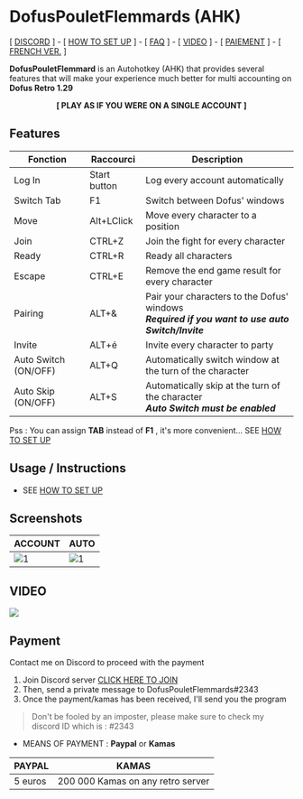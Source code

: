 # DofusPouletFlemmards (AHK)

[ [DISCORD](https://discord.gg/B9xSGG2) ] - [ [HOW TO SET UP](USAGE.md) ] - [ [FAQ](FAQ.md) ] - [ [VIDEO](https://www.youtube.com/watch?v=urj5OiX987E) ] -
[ [PAIEMENT](#Paiement) ] - [ [FRENCH VER.](https://dofuspouletflemmards.github.io/DofusPouletFlemmards/) ] 


**DofusPouletFlemmard** is an Autohotkey (AHK) that provides several features that will make your experience much better for multi accounting on **Dofus Retro 1.29**

<p align="center">  <b> [ PLAY AS IF YOU WERE ON A SINGLE ACCOUNT ]</b> </p>



## Features

| Fonction    	| Raccourci     	| Description                                                                                   	|
|-------------	|---------------	|-----------------------------------------------------------------------------------------------	|
| Log In      	| Start button 	| Log every account automatically                                                  	|
| Switch Tab      	| F1 	| Switch between Dofus' windows                                                	|
| Move        	| Alt+LClick 	| Move every character to a position                                   	|
| Join        	| CTRL+Z        	| Join the fight for every character                                                   	|
| Ready       	| CTRL+R        	| Ready all characters                                                              	|
| Escape      	| CTRL+E        	| Remove the end game result for every character                                   	|
| Pairing     	| ALT+&         	| Pair your characters to the Dofus' windows <br/> _**Required if you want to use auto Switch/Invite**_                                                	|
| Invite     	| ALT+é         	| Invite every character to party  	|
| Auto Switch	(ON/OFF) | ALT+Q       	| Automatically switch window at the turn of the character                                  	|
| Auto Skip (ON/OFF) 	| ALT+S         	| Automatically skip at the turn of the character  <br/> _**Auto Switch must be enabled**_             	|

Pss : You can assign **TAB** instead of **F1** , it's more convenient... SEE [HOW TO SET UP](USAGE.md#les-raccourcis) 
## Usage / Instructions
- SEE [HOW TO SET UP](USAGE.md)


## Screenshots

|  ACCOUNT 	|  AUTO 	|
|---	|---	|
|  ![1](https://i.imgur.com/iBy4Pgb.png)|   ![1](https://i.imgur.com/Zvb01ei.png.png)|


## VIDEO
<a href="https://www.youtube.com/watch?v=K9sNDSsyJVM" target="_blank">![](https://i.imgur.com/dM4nyeg.png)</a>

## Payment<a name="Paiement"></a>

Contact me on Discord to proceed with the payment
  1. Join Discord server [CLICK HERE TO JOIN](https://discord.gg/B9xSGG2)
  2. Then, send a private message to DofusPouletFlemmards#2343
  3. Once the payment/kamas has been received, I'll send you the program

> Don't be fooled by an imposter, please make sure to check my discord ID which is : #2343

- MEANS OF PAYMENT : **Paypal** or **Kamas**

|  PAYPAL 	|  KAMAS 	|
|---	|---	|
|5 euros| 200 000 Kamas on any retro server|

